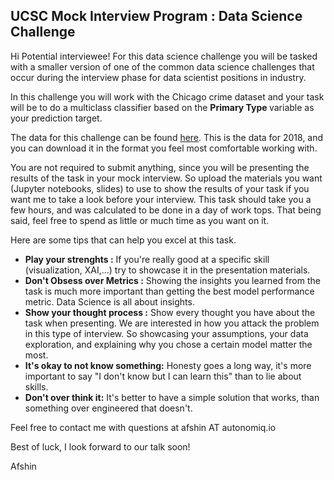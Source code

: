 <H2> UCSC Mock Interview Program : Data Science Challenge </H2> 

Hi Potential interviewee! For this data science challenge you will be tasked with a smaller version of one of the common data science challenges that occur during the interview phase for data scientist positions in industry.

In this challenge you will work with the Chicago crime dataset and your task will be to do a multiclass classifier based on the <b> Primary Type </b> variable as your prediction target. 

The data for this challenge can be found [here](https://data.cityofchicago.org/Public-Safety/Crimes-2018/3i3m-jwuy). This is the data for 2018, and you can download it in the format you feel most comfortable working with. 

You are not required to submit anything, since you will be presenting the results of the task in your mock interview. So upload the materials you want (Jupyter notebooks, slides) to use to show the results of your task if you want me to take a look before your interview. This task should take you a few hours, and was calculated to be done in a day of work tops. That being said, feel free to spend as little or much time as you want on it.  

Here are some tips that can help you excel at this task. 
<ul>
	<li> <b> Play your strenghts :</b> If you're really good at a specific skill (visualization, XAI,...) try to showcase it in the presentation materials.</li>
	<li> <b> Don't Obsess over Metrics :</b> Showing the insights you learned from the task is much more important than getting the best model performance metric. Data Science is all about insights.</li>
	<li> <b> Show your thought process :</b> Show every thought you have about the task when presenting. We are interested in how you attack the problem in this type of interview. So showcasing your assumptions, your data exploration, and explaining why you chose a certain model matter the most.</li>
	<li> <b> It's okay to not know something:</b> Honesty goes a long way, it's more important to say "I don't know but I can learn this" than to lie about skills.</li>
	<li> <b> Don't over think it:</b> It's better to have a simple solution that works, than something over engineered that doesn't.</li>
</ul>

Feel free to contact me with questions at afshin AT autonomiq.io 

Best of luck, I look forward to our talk soon!

Afshin 

